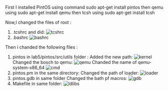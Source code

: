 First I installed PintOS using command sudo apt-get install pintos
then qemu using sudo apt-get install qemu
then tcsh using sudo apt-get install tcsh

Now,I changed the files of root :
1) .tcshrc and did:
![tcshrc](/uploads/fa6a6e09938a70a2ec0eda252603d79b/tcshrc.png)
2) .bashrc
![bashrc](/uploads/94242662b515520dcced35bdcd79f6f3/bashrc.png)

Then i chanded the following files :
1) pintos in lab5/pintos/src/utils folder :
Added the new path:
![kernel](/uploads/13859e4bb46a12fa7939fb0aca14d8cc/kernel.png)
Changed the bosch to qemu:
![qemu](/uploads/ea6e96cd5a9a1b8d68f1abdd91864aa4/qemu.png)
Chanded the name of qemu-system-x86_64
![cmd](/uploads/fbb5af73a36769f27d3cba5e2c513fd8/cmd.png)
2) pintos.pm in the same directory:
Changed the path of loader: 
![loader](/uploads/ff96aba935ab56ba048bb8a62edfc9c7/loader.png)
3) pintos.gdb in same folder
Changed the bath pf macros:
![gdb](/uploads/13bc4e90285c73c9fd03a5d4402de0ab/gdb.png)
4) Makefile in same folder:
![ldlibs](/uploads/517b5e91093d44f11019c9e22266a076/ldlibs.png)

